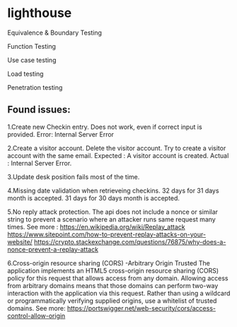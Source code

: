 # lighthouse

Equivalence & Boundary Testing

Function Testing

Use case testing

Load testing

Penetration testing



Found issues:
---------------

  1.Create new Checkin entry. Does not work, even if correct input is provided. 
Error: Internal Server Error

  2.Create a visitor account. Delete the visitor account. Try to create a visitor account with the same email.
Expected : A visitor account is created.
Actual : Internal Server Error. 

  3.Update desk position fails most of the time. 

  4.Missing date validation when retrieveing checkins. 
      32 days for 31 days month is accepted. 
      31 days for 30 days month is accepted. 

  5.No reply attack protection. The api does not include a nonce or similar string to prevent a scenario where an attacker runs same request many times.
    See more : https://en.wikipedia.org/wiki/Replay_attack
               https://www.sitepoint.com/how-to-prevent-replay-attacks-on-your-website/
               https://crypto.stackexchange.com/questions/76875/why-does-a-nonce-prevent-a-replay-attack

  6.Cross-origin resource sharing (CORS) -Arbitrary Origin Trusted
     The application implements an HTML5 cross-origin resource sharing (CORS) policy for this request that allows access from any domain. 
     Allowing access from arbitrary domains means that those domains can perform two-way interaction with the application via this request. 
     Rather than using a wildcard or programmatically verifying supplied origins, use a whitelist of trusted domains.
     See more: 
         https://portswigger.net/web-security/cors/access-control-allow-origin


